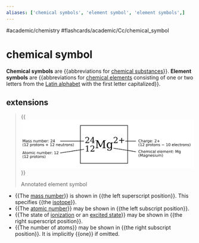 ```yaml
---
aliases: ['chemical symbols', 'element symbol', 'element symbols',]
---
```


#academic/chemistry #flashcards/academic/Cc/chemical_symbol

# chemical symbol

__Chemical symbols__ are {{abbreviations for [chemical substances](chemical%20substance.md)}}. __Element symbols__ are {{abbreviations for [chemical elements](chemical%20element.md) consisting of one or two letters from the [Latin alphabet](Latin%20alphabet.md) with the first letter capitalized}}. <!--SR:!2023-04-12,13,270!2023-04-06,7,250-->

## extensions

> {{![Annotated element symbol](../attachments/Atomic%20Symbol%20Mg.svg)}}
> 
> Annotated element symbol <!--SR:!2023-03-31,4,270-->

- {{The [mass number](mass%20number.md)}} is shown in {{the left superscript position}}. This specifies {{the [isotope](isotope.md)}}.
- {{The [atomic number](atomic%20number.md)}} may be shown in {{the left subscript position}}.
- {{The state of [ionization](ionization.md) or an [excited state](excited%20state.md)}} may be shown in {{the right superscript position}}.
- {{The number of atoms}} may be shown in {{the right subscript position}}. It is implicitly {{one}} if omitted. <!--SR:!2023-04-07,8,250!2023-04-08,9,250!2023-03-31,4,270!2023-03-31,4,270!2023-03-31,4,270!2023-03-31,4,270!2023-03-31,4,270!2023-03-31,4,270!2023-03-31,4,270!2023-03-31,4,270-->
